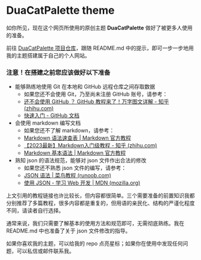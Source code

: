 # DuaCatPalette theme

如你所见，现在这个网页所使用的原创主题 **DuaCatPalette** 做好了被更多人使用的准备。

前往 [DuaCatPalette 项目仓库](https://github.com/Duawieh/theme_DuaCatPalette)，跟随 README.md 中的提示，即可一步一步地用我的主题搭建属于自己的个人网站。



### 注意！在搭建之前您应该做好以下准备

- 能够熟练地使用 Git 在本地和 GitHub 远程仓库之间存取数据
  - 如果您还不会使用 Git，乃至尚未注册 GitHub 账号，请参考：
  - [还不会使用 GitHub ？ GitHub 教程来了！万字图文详解 - 知乎 (zhihu.com)](https://zhuanlan.zhihu.com/p/369486197)
  - [快速入门 - GitHub 文档](https://docs.github.com/zh/get-started/quickstart)
- 会使用 markdown 编写文档
  - 如果您还不了解 markdown，请参考：
  - [Markdown 语法速查表 | Markdown 官方教程](https://markdown.com.cn/cheat-sheet.html)
  - [【2023最新】Markdown入门级教程 - 知乎 (zhihu.com)](https://zhuanlan.zhihu.com/p/622818146)
  - [Markdown 基本语法 | Markdown 官方教程](https://markdown.com.cn/basic-syntax/)
- 熟知 json 的语法规范，能够对 json 文件作出合法的修改
  - 如果您还不熟悉 json 文件的编写，请参考：
  - [JSON 语法 | 菜鸟教程 (runoob.com)](https://www.runoob.com/json/json-syntax.html)
  - [使用 JSON - 学习 Web 开发 | MDN (mozilla.org)](https://developer.mozilla.org/zh-CN/docs/Learn/JavaScript/Objects/JSON)

上文引用的教程链接也许比较长，但内容都很简单。三个需要准备的前置知识我都分别推荐了多篇教程，很多内容都是重复的，但用语的亲民化、结构的严谨化程度不同，请读者自行选择。

通常来说，我们只需要了解基本的使用方法和规范即可，无需彻底熟练。我在 README.md 中也准备了关于 json 文件修改的指导。



如果你喜欢我的主题，可以给我的 repo 点亮星标；如果你在使用中发现任何问题，可以私信或邮件联系我。